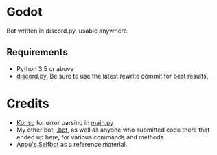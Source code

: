 # Godot
Bot written in discord.py, usable anywhere.

## Requirements
* Python 3.5 or above
* [discord.py](https://github.com/Rapptz/discord.py). Be sure to use the latest rewrite commit for best results.

# Credits
* [Kurisu](https://github.com/nh-server/Kurisu) for error parsing in [main.py](https://github.com/GriffinG1/Godot/blob/ea4f899fda37414d3f3ae74dfe170e22585af669/main.py#L29-L54)
* My other bot, [.bot](https://github.com/GriffinG1/.bot), as well as anyone who submitted code there that ended up here, for various commands and methods.
* [Appu's Selfbot](http://github.com/appu1232/Discord-Selfbot) as a reference material.
